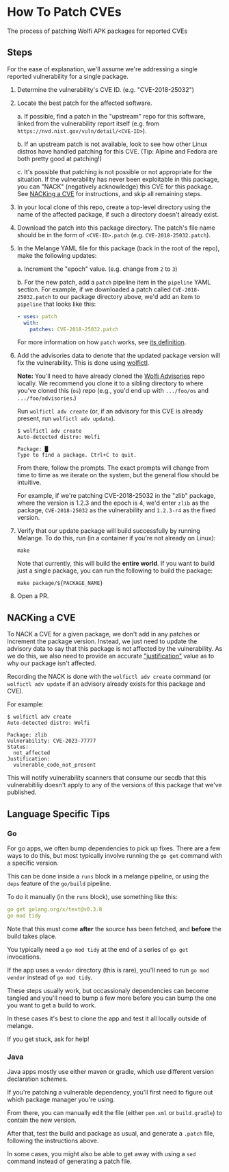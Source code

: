 # How To Patch CVEs

The process of patching Wolfi APK packages for reported CVEs

## Steps

For the ease of explanation, we'll assume we're addressing a single reported vulnerability for a single package.

1. Determine the vulnerability's CVE ID. (e.g. "CVE-2018-25032")

1. Locate the best patch for the affected software.

    a. If possible, find a patch in the "upstream" repo for this software, linked from the vulnerability report itself (e.g. from `https://nvd.nist.gov/vuln/detail/<CVE-ID>`).

    b. If an upstream patch is not available, look to see how other Linux distros have handled patching for this CVE. (Tip: Alpine and Fedora are both pretty good at patching!)

    c. It's possible that patching is not possible or not appropriate for the situation. If the vulnerability has never been exploitable in this package, you can "NACK" (negatively acknowledge) this CVE for this package. See [NACKing a CVE](#nacking-a-cve) for instructions, and skip all remaining steps.

1. In your local clone of this repo, create a top-level directory using the name of the affected package, if such a directory doesn't already exist.

1. Download the patch into this package directory. The patch's file name should be in the form of `<CVE-ID>.patch` (e.g. `CVE-2018-25032.patch`).

1. In the Melange YAML file for this package (back in the root of the repo), make the following updates:

    a. Increment the "epoch" value. (e.g. change from `2` to `3`)

    b. For the new patch, add a `patch` pipeline item in the `pipeline` YAML section. For example, if we downloaded a patch called `CVE-2018-25032.patch` to our package directory above, we'd add an item to `pipeline` that looks like this:

    ```yaml
    - uses: patch
      with:
        patches: CVE-2018-25032.patch
    ```

    For more information on how `patch` works, see [its definition](https://github.com/chainguard-dev/melange/blob/main/pkg/build/pipelines/patch.yaml).

1. Add the advisories data to denote that the updated package version will fix the vulnerability. This is done using [wolfictl](https://github.com/wolfi-dev/wolfictl/).

    **Note:** You'll need to have already cloned the [Wolfi Advisories](https://github.com/wolfi-dev/advisories) repo locally. We recommend you clone it to a sibling directory to where you've cloned this (`os`) repo (e.g., you'd end up with `.../foo/os` and `.../foo/advisories`.)

    Run `wolfictl adv create` (or, if an advisory for this CVE is already present, run `wolfictl adv update`).

    ```console
    $ wolfictl adv create
    Auto-detected distro: Wolfi

    Package: █
    Type to find a package. Ctrl+C to quit.
    ```

    From there, follow the prompts. The exact prompts will change from time to time as we iterate on the system, but the general flow should be intuitive.

    For example, if we're patching CVE-2018-25032 in the "zlib" package, where the version is 1.2.3 and the epoch is 4, we'd enter `zlib` as the package, `CVE-2018-25032` as the vulnerability and `1.2.3-r4` as the fixed version.

1. Verify that our update package will build successfully by running Melange. To do this, run (in a container if you're not already on Linux):

    ```shell
    make
    ```

    Note that currently, this will build the **entire world**. If you want to build just a single package, you can run the following to build the package:

    ```shell
    make package/${PACKAGE_NAME}
    ```

1. Open a PR.

## NACKing a CVE

To NACK a CVE for a given package, we don't add in any patches or increment the package version. Instead, we just need to update the advisory data to say that this package is not affected by the vulnerability. As we do this, we also need to provide an accurate ["justification"](https://github.com/chainguard-dev/vex/blob/main/pkg/vex/justification.go#L12-L49) value as to why our package isn't affected.

Recording the NACK is done with the `wolfictl adv create` command (or `wolfictl adv update` if an advisory already exists for this package and CVE).

For example:

```console
$ wolfictl adv create
Auto-detected distro: Wolfi

Package: zlib
Vulnerability: CVE-2023-77777
Status:
  not_affected
Justification:
  vulnerable_code_not_present
```

This will notify vulnerability scanners that consume our secdb that this vulnerabitiliy doesn't apply to any of the versions of this package that we've published.

## Language Specific Tips

### Go

For go apps, we often bump dependencies to pick up fixes.
There are a few ways to do this, but most typically involve running the `go get` command with a specific version.

This can be done inside a `runs` block in a melange pipeline, or using the `deps` feature of the `go/build` pipeline.

To do it manually (in the `runs` block), use something like this:

```yaml
go get golang.org/x/text@v0.3.8
go mod tidy
```

Note that this must come **after** the source has been fetched, and **before** the build takes place.

You typically need a `go mod tidy` at the end of a series of `go get` invocations.

If the app uses a `vendor` directory (this is rare), you'll need to run `go mod vendor` instead of `go mod tidy`.

These steps usually work, but occassionaly dependencies can become tangled and you'll need to bump a few more before you can bump the one you want to get a build to work.

In these cases it's best to clone the app and test it all locally outside of melange.

If you get stuck, ask for help!

### Java

Java apps mostly use either maven or gradle, which use different version declaration schemes.

If you're patching a vulnerable dependency, you'll first need to figure out which package manager you're using.

From there, you can manually edit the file (either `pom.xml` or `build.gradle`) to contain the new version.

After that, test the build and package as usual, and generate a `.patch` file, following the instructions above.

In some cases, you might also be able to get away with using a `sed` command instead of generating a patch file.
